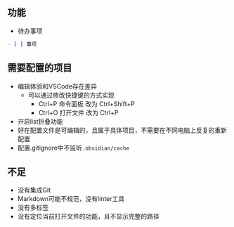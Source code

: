
## 功能

- 待办事项
```md
- [ ] 事项
```



## 需要配置的项目

- 编辑体验和VSCode存在差异
    - 可以通过修改快捷键的方式实现
        - Ctrl+P 命令面板 改为  Ctrl+Shift+P
        - Ctrl+O 打开文件 改为 Ctrl+P
-  开启list折叠功能
-  好在配置文件是可编辑的，且属于具体项目，不需要在不同电脑上反复的重新配置
-  配置.gitignore中不监听`.obsidian/cache`

## 不足
- 没有集成Git
- Markdown可能不规范，没有linter工具
- 没有多标签
- 没有定位当前打开文件的功能，且不显示完整的路径